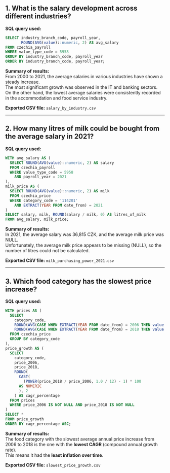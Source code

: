 
## 1. What is the salary development across different industries?

**SQL query used:**
```sql
SELECT industry_branch_code, payroll_year, 
       ROUND(AVG(value)::numeric, 2) AS avg_salary
FROM czechia_payroll
WHERE value_type_code = 5958
GROUP BY industry_branch_code, payroll_year
ORDER BY industry_branch_code, payroll_year;
```

**Summary of results:**  
From 2000 to 2021, the average salaries in various industries have shown a steady increase.  
The most significant growth was observed in the IT and banking sectors.  
On the other hand, the lowest average salaries were consistently recorded in the accommodation and food service industry.

**Exported CSV file:** `salary_by_industry.csv`

---

## 2. How many litres of milk could be bought from the average salary in 2021?

**SQL query used:**
```sql
WITH avg_salary AS (
  SELECT ROUND(AVG(value)::numeric, 2) AS salary
  FROM czechia_payroll
  WHERE value_type_code = 5958
    AND payroll_year = 2021
),
milk_price AS (
  SELECT ROUND(AVG(value)::numeric, 2) AS milk
  FROM czechia_price
  WHERE category_code = '114201'
    AND EXTRACT(YEAR FROM date_from) = 2021
)
SELECT salary, milk, ROUND(salary / milk, 0) AS litres_of_milk
FROM avg_salary, milk_price;
```

**Summary of results:**  
In 2021, the average salary was 36,815 CZK, and the average milk price was NULL.  
Unfortunately, the average milk price appears to be missing (NULL), so the number of litres could not be calculated.

**Exported CSV file:** `milk_purchasing_power_2021.csv`

---

## 3. Which food category has the slowest price increase?

**SQL query used:**
```sql
WITH prices AS (
  SELECT 
    category_code,
    ROUND(AVG(CASE WHEN EXTRACT(YEAR FROM date_from) = 2006 THEN value END)::numeric, 2) AS price_2006,
    ROUND(AVG(CASE WHEN EXTRACT(YEAR FROM date_from) = 2018 THEN value END)::numeric, 2) AS price_2018
  FROM czechia_price
  GROUP BY category_code
),
price_growth AS (
  SELECT
    category_code,
    price_2006,
    price_2018,
    ROUND(
      CAST(
        (POWER(price_2018 / price_2006, 1.0 / 12) - 1) * 100 
      AS NUMERIC
      ), 2
    ) AS cagr_percentage
  FROM prices
  WHERE price_2006 IS NOT NULL AND price_2018 IS NOT NULL
)
SELECT *
FROM price_growth
ORDER BY cagr_percentage ASC;
```

**Summary of results:**  
The food category with the slowest average annual price increase from 2006 to 2018 is the one with the **lowest CAGR** (compound annual growth rate).  
This means it had the **least inflation over time**.

**Exported CSV file:** `slowest_price_growth.csv`
